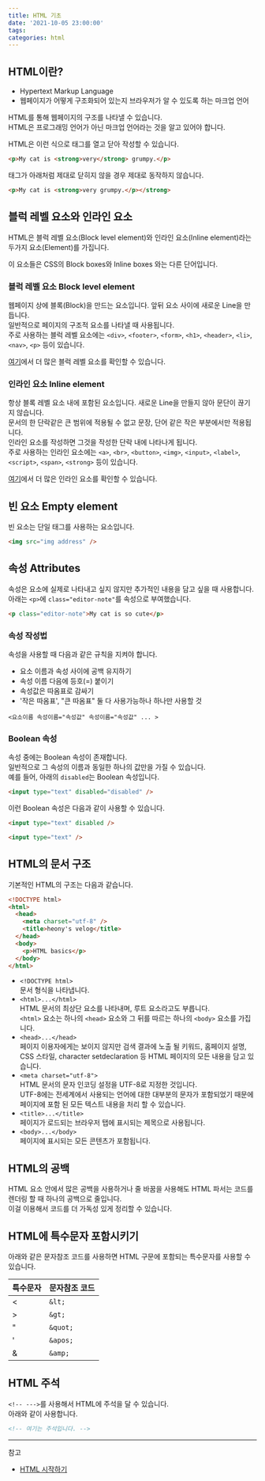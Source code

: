 ```yaml
---
title: HTML 기초
date: '2021-10-05 23:00:00'
tags:
categories: html
---
```


## HTML이란?

- Hypertext Markup Language
- 웹페이지가 어떻게 구조화되어 있는지 브라우저가 알 수 있도록 하는 마크업 언어

HTML를 통해 웹페이지의 구조를 나타낼 수 있습니다.  
HTML은 프로그래밍 언어가 아닌 마크업 언어라는 것을 알고 있어야 합니다.

HTML은 이런 식으로 태그를 열고 닫아 작성할 수 있습니다.

```html
<p>My cat is <strong>very</strong> grumpy.</p>
```

태그가 아래처럼 제대로 닫히지 않을 경우 제대로 동작하지 않습니다.

```html
<p>My cat is <strong>very grumpy.</p></strong>
```

## 블럭 레벨 요소와 인라인 요소

HTML은 블럭 레벨 요소(Block level element)와 인라인 요소(Inline element)라는 두가지 요소(Element)를 가집니다.

이 요소들은 CSS의 Block boxes와 Inline boxes 와는 다른 단어입니다.

### 블럭 레벨 요소 Block level element

웹페이지 상에 블록(Block)을 만드는 요소입니다. 앞뒤 요소 사이에 새로운 Line을 만듭니다.  
일반적으로 페이지의 구조적 요소를 나타낼 때 사용됩니다.  
주로 사용하는 블럭 레벨 요소에는 `<div>`, `<footer>`, `<form>`, `<h1>`, `<header>`, `<li>`, `<nav>`, `<p>` 등이 있습니다.

[여기](https://developer.mozilla.org/ko/docs/Glossary/Block-level_content)에서 더 많은 블럭 레벨 요소를 확인할 수 있습니다.

### 인라인 요소 Inline element

항상 블록 레벨 요소 내에 포함된 요소입니다. 새로운 Line을 만들지 않아 문단이 끊기지 않습니다.  
문서의 한 단락같은 큰 범위에 적용될 수 없고 문장, 단어 같은 작은 부분에서만 적용됩니다.  
인라인 요소를 작성하면 그것을 작성한 단락 내에 나타나게 됩니다.  
주로 사용하는 인라인 요소에는 `<a>`, `<br>`, `<button>`, `<img>`, `<input>`, `<label>`, `<script>`, `<span>`, `<strong>` 등이 있습니다.

[여기](https://developer.mozilla.org/ko/docs/Glossary/Inline-level_content)에서 더 많은 인라인 요소를 확인할 수 있습니다.

## 빈 요소 Empty element

빈 요소는 단일 태그를 사용하는 요소입니다.

```html
<img src="img address" />
```

## 속성 Attributes

속성은 요소에 실제로 나타내고 싶지 않지만 추가적인 내용을 담고 싶을 때 사용합니다.  
아래는 `<p>`에 `class="editor-note"`를 속성으로 부여했습니다.

```html
<p class="editor-note">My cat is so cute</p>
```

### 속성 작성법

속성을 사용할 때 다음과 같은 규칙을 지켜야 합니다.

- 요소 이름과 속성 사이에 공백 유지하기
- 속성 이름 다음에 등호(=) 붙이기
- 속성값은 따옴표로 감싸기
- '작은 따옴표', "큰 따옴표" 둘 다 사용가능하나 하나만 사용할 것

`<요소이름 속성이름="속성값" 속성이름="속성값" ... >`

### Boolean 속성

속성 중에는 Boolean 속성이 존재합니다.  
일반적으로 그 속성의 이름과 동일한 하나의 값만을 가질 수 있습니다.  
예를 들어, 아래의 `disabled`는 Boolean 속성입니다.

```html
<input type="text" disabled="disabled" />
```

이런 Boolean 속성은 다음과 같이 사용할 수 있습니다.

```html
<input type="text" disabled />

<input type="text" />
```

## HTML의 문서 구조

기본적인 HTML의 구조는 다음과 같습니다.

```html
<!DOCTYPE html>
<html>
  <head>
    <meta charset="utf-8" />
    <title>heony's velog</title>
  </head>
  <body>
    <p>HTML basics</p>
  </body>
</html>
```

- `<!DOCTYPE html>`  
  문서 형식을 나타냅니다.
- `<html>...</html>`  
  HTML 문서의 최상단 요소를 나타내며, 루트 요소라고도 부릅니다.  
  `<html>` 요소는 하나의 `<head>` 요소와 그 뒤를 따르는 하나의 `<body>` 요소를 가집니다.
- `<head>...</head>`  
  페이지 이용자에게는 보이지 않지만 검색 결과에 노출 될 키워드, 홈페이지 설명, CSS 스타일, character setdeclaration 등 HTML 페이지의 모든 내용을 담고 있습니다.
- `<meta charset="utf-8">`  
  HTML 문서의 문자 인코딩 설정을 UTF-8로 지정한 것입니다.  
  UTF-8에는 전세계에서 사용되는 언어에 대한 대부분의 문자가 포함되었기 때문에 페이지에 포함 된 모든 텍스트 내용을 처리 할 수 있습니다.
- `<title>...</title>`  
  페이지가 로드되는 브라우저 탭에 표시되는 제목으로 사용됩니다.
- `<body>...</body>`  
  페이지에 표시되는 모든 콘텐츠가 포함됩니다.

## HTML의 공백

HTML 요소 안에서 많은 공백을 사용하거나 줄 바꿈을 사용해도 HTML 파서는 코드를 렌더링 할 때 하나의 공백으로 줄입니다.  
이걸 이용해서 코드를 더 가독성 있게 정리할 수 있습니다.

## HTML에 특수문자 포함시키기

아래와 같은 문자참조 코드를 사용하면 HTML 구문에 포함되는 특수문자를 사용할 수 있습니다.

| 특수문자 | 문자참조 코드 |
| -------- | ------------- |
| <        | `&lt;`        |
| >        | `&gt;`        |
| "        | `&quot;`      |
| '        | `&apos;`      |
| &        | `&amp;`       |

## HTML 주석

`<!-- --->`를 사용해서 HTML에 주석을 달 수 있습니다.  
아래와 같이 사용합니다.

```html
<!-- 여기는 주석입니다. -->
```

---

참고

- [HTML 시작하기](https://developer.mozilla.org/ko/docs/Learn/HTML/Introduction_to_HTML/Getting_started)

```toc

```
